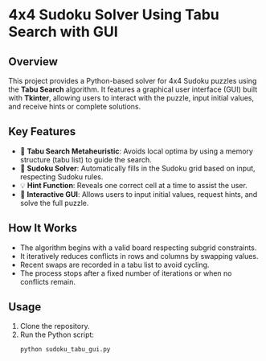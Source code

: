 # 4x4 Sudoku Solver Using Tabu Search with GUI

## Overview
This project provides a Python-based solver for 4x4 Sudoku puzzles using the **Tabu Search** algorithm. It features a graphical user interface (GUI) built with **Tkinter**, allowing users to interact with the puzzle, input initial values, and receive hints or complete solutions.

## Key Features
- 🧠 **Tabu Search Metaheuristic**: Avoids local optima by using a memory structure (tabu list) to guide the search.
- 🧩 **Sudoku Solver**: Automatically fills in the Sudoku grid based on input, respecting Sudoku rules.
- 💡 **Hint Function**: Reveals one correct cell at a time to assist the user.
- 🎨 **Interactive GUI**: Allows users to input initial values, request hints, and solve the full puzzle.

## How It Works
- The algorithm begins with a valid board respecting subgrid constraints.
- It iteratively reduces conflicts in rows and columns by swapping values.
- Recent swaps are recorded in a tabu list to avoid cycling.
- The process stops after a fixed number of iterations or when no conflicts remain.

## Usage
1. Clone the repository.
2. Run the Python script:
   ```bash
   python sudoku_tabu_gui.py
